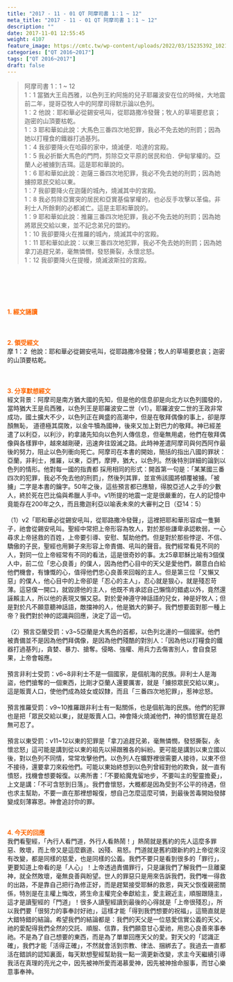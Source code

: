 ```yaml
---
title: "2017 - 11 - 01 QT 阿摩司書 1：1 ~ 12"
meta_title: "2017 - 11 - 01 QT 阿摩司書 1：1 ~ 12"
description: ""
date: 2017-11-01 12:55:45
weight: 4107
feature_image: https://cmtc.tw/wp-content/uploads/2022/03/15235392_10211799862337740_180693556567566654_o-1.webp
categories: ["QT 2016~2017"]
tags: ["QT 2016~2017"]
draft: false
---
```


<blockquote>阿摩司書 1：1 ~ 12<br />
1：1 當猶大王烏西雅，以色列王約阿施的兒子耶羅波安在位的時候，大地震前二年，提哥亞牧人中的阿摩司得默示論以色列。<br />
1：2 他說：耶和華必從錫安吼叫，從耶路撒冷發聲；牧人的草場要悲哀；迦密的山頂要枯乾。<br />
1：3 耶和華如此說：大馬色三番四次地犯罪，我必不免去她的刑罰；因為她以打糧食的鐵器打過基列。<br />
1：4 我卻要降火在哈薛的家中，燒滅便．哈達的宮殿。<br />
1：5 我必折斷大馬色的門閂，剪除亞文平原的居民和伯．伊甸掌權的。亞蘭人必被擄到吉珥。這是耶和華說的。<br />
1：6 耶和華如此說：迦薩三番四次地犯罪，我必不免去她的刑罰；因為她擄掠眾民交給以東。<br />
1：7 我卻要降火在迦薩的城內，燒滅其中的宮殿。<br />
1：8 我必剪除亞實突的居民和亞實基倫掌權的，也必反手攻擊以革倫。非利士人所餘剩的必都滅亡。這是主耶和華說的。<br />
1：9 耶和華如此說：推羅三番四次地犯罪，我必不免去她的刑罰；因為她將眾民交給以東，並不記念弟兄的盟約。<br />
1：10 我卻要降火在推羅的城內，燒滅其中的宮殿。<br />
1：11 耶和華如此說：以東三番四次地犯罪，我必不免去她的刑罰；因為她拿刀追趕兄弟，毫無憐憫，發怒撕裂，永懷忿怒。<br />
1：12 我卻要降火在提幔，燒滅波斯拉的宮殿。</blockquote><br />
&nbsp;<br />
<br />
&nbsp;<br />
<br />
<span style="color: #ff6600;"><strong>1. </strong><strong>經文誦讀</strong></span><br />
<br />
<span style="color: #ff6600;"><strong> </strong></span><br />
<br />
<span style="color: #ff6600;"><strong>2. </strong><strong>領受經文<br />
</strong></span>摩 1：2  他說：耶和華必從錫安吼叫，從耶路撒冷發聲；牧人的草場要悲哀；迦密的山頂要枯乾。<br />
<br />
&nbsp;<br />
<br />
<span style="color: #ff6600;"><strong>3. 分享默想經文<br />
</strong></span>經文背景：阿摩司是南方猶大國的先知，但是他的信息卻是向北方以色列國發的，當時猶大王是烏西雅，以色列王是耶羅波安二世（v1）。耶羅波安二世的王政非常成功，國土擴大不少，以色列正在興盛的高潮中，但是在敬拜偶像的事上，卻是厚顏無恥， 道德極其腐敗，以金牛犢為國神，後來又加上對巴力的敬拜。神已經差遣了以利亞，以利沙，約拿諸先知向以色列人傳信息，但毫無用處，他們在敬拜偶像與各樣罪中，越來越剛硬，迅速奔往毀滅之路。此時神差遣阿摩司與何西阿作最後的努力，阻止以色列衝向死亡。阿摩司在本書的開始，簡括的指出八國的罪狀：亞蘭，非利士，推羅，以東，亞捫，摩押，猶大，以色列。然後特別詳細的論到以色列的情形。他對每一國的指責都 採用相同的形式：開首第一句是：「某某國三番四次的犯罪，我必不免去他的刑罰」，然後列其罪，並宣佈該國將傾覆被擄。「被擄」二字是本書的鑰字。50年之後，這些預言都已應驗，得脫亞述人之手的少數人，終於死在巴比倫與希臘人手中。v1所提的地震一定是很嚴重的，在人的記憶中竟能存在200年之久，而且撒迦利亞以喻表未來的大審判之日（亞14：5）<br />
<br />
（1）v2「耶和華必從錫安吼叫，從耶路撒冷發聲」，這裡把耶和華形容成一隻獅子，祂會從錫安吼叫。聖經中常把上帝形容為牧人，對於那些謙卑承認軟弱，一心尋求上帝拯救的百姓，上帝要引導、安慰、幫助他們。但是對於那些悖逆、不信、驕傲的子民，聖經也用獅子來形容上帝責備、吼叫的聲音。我們經常看見不同的人，對同一位上帝經常有不同的看法，這是很奇妙的事。太25章耶穌比喻有3個僕人中，前二位「忠心良善」的僕人，因為他們心目中的天父是愛他們，願意白白給他們機會，有慷慨的心，值得他們忠心良善來回報的主人。但是第三位「又懶又惡」的僕人，他心目中的上帝卻是「忍心的主人」，忍心就是狠心，就是殘忍苛薄。這惡僕一開口，就毀謗他的主人，他既不肯承認自己懶惰的錯處以外，竟然還誣賴主人，所以他的表現又懶又惡。對於愛神遵守神話語的兒女，神是好牧人；但是對於凡不願意聽神話語，敵擋神的人，他是猶大的獅子。我們想要面對那一種上帝？我們對於神的認識與回應，決定了這一切。<br />
<br />
（2）預言亞蘭受罰：v3~5亞蘭是大馬色的首都，以色列北邊的一個國家。他們被責備並不是因為他們拜偶像，是因為他們殘酷的對別人：「因為他以打糧食的鐵器打過基列」，貪婪、暴力、搶奪。侵略、強權、用兵力去傷害別人，會自食惡果，上帝會報應。<br />
<br />
預言非利士受罰：v6~8非利士不是一個國家，是個航海的民族。非利士人是海盜，他們搶奪的一個東西，比剛才亞蘭人還要厲害，就是「擄掠眾民交給以東」。這是販賣人口，使他們成為妓女或奴隸，而且「三番四次地犯罪」，惹神忿怒。<br />
<br />
預言推羅受罰：v9~10推羅跟非利士有一點關係，也是個航海的民族。他們的犯罪也是把「眾民交給以東」，就是販賣人口。神會降火燒滅他們，神的憤怒實在是忍無可忍了。<br />
<br />
預言以東受罰：v11~12以東的犯罪是「拿刀追趕兄弟，毫無憐憫，發怒撕裂，永懷忿怒」這可能是講到從以東的祖先以掃跟雅各的糾紛。更可能是講到以東立國以後，對以色列不同情，常常攻擊他們。以色列人在曠野裡很需要人接待，以東不但不接待，還要拿刀來殺他們。可能以東始終想到以色列曾經對他的欺負，就一直有憤怒，找機會想要報復。以弗所書：「不要給魔鬼留地步，不要叫主的聖靈擔憂」，上文是講：「不可含怒到日落」。我們會懷怒，大概都是因為受到不公平的待遇，但也求主幫助，不要一直在那裡想報復，想自己怎麼這麼可憐，到最後苦毒開始發酵變成刻薄寡恩。神會追討你的罪。<br />
<br />
&nbsp;<br />
<br />
<span style="color: #ff6600;"><strong>4. 今天的回應<br />
</strong></span>我們看聖經，「內行人看門道，外行人看熱鬧！」熱鬧就是舊約的先人這麼多罪惡、敗壞，而上帝又是這麼霸道、凶殘、易怒。門道就是舊約跟新約的上帝從來沒有改變，都是同樣的慈愛，也是同樣的公義。我們不要只是看到很多的「罪行」，更要知道上帝看的是「人心」！上帝透過責備罪行，只是讓我們了解我們一旦離棄神，就全然敗壞，毫無良善與盼望。世人的罪惡只是用來告訴我們，我們唯一得救的出路，不是靠自己把行為修正好，而是趕緊接受耶穌的救恩，與天父恢復親密關係，特別是在主權上悔改，將生命主權完全奉獻給主，愛主親近主，順服跟隨主，這才是讀聖經的「門道」！很多人讀聖經讀到最後的心得就是「上帝很殘忍」，所以我們要「很努力的事奉討好祂」，這樣才能「得到我們想要的祝福」，這簡直就是大錯特錯的結論。希望我們的結論都是：我們的天父是一位慈愛信實公義的天父，祂的愛配得我們全然的交託、順服、信靠，我們願意甘心愛祂，用忠心良善來事奉祂。不是為了自己想要的東西，而是為了單單回應天父的愛。對天父的「認識正確」，我們才能「活得正確」，不然就會活到宗教、律法、捆綁去了。我過去一直都活在錯誤的認知裏面，每天默想聖經幫助我一點一滴更新改變，求主今天繼續引導我活在真理的亮光之中，因先被神所愛而渴慕愛神，因先被神捨命服事，而甘心樂意事奉神。
        